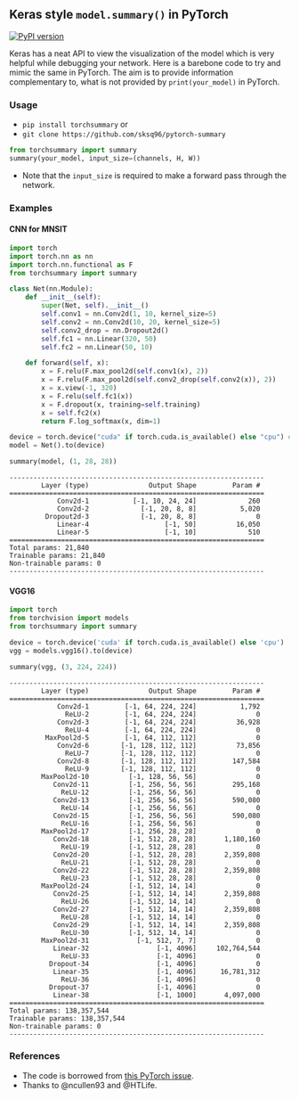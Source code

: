 ## Keras style `model.summary()` in PyTorch
[![PyPI version](https://badge.fury.io/py/torchsummary.svg)](https://badge.fury.io/py/torchsummary)

Keras has a neat API to view the visualization of the model which is very helpful while debugging your network. Here is a barebone code to try and mimic the same in PyTorch. The aim is to provide information complementary to, what is not provided by `print(your_model)` in PyTorch.

### Usage

- `pip install torchsummary` or 
- `git clone https://github.com/sksq96/pytorch-summary`

```python
from torchsummary import summary
summary(your_model, input_size=(channels, H, W))
```

- Note that the `input_size` is required to make a forward pass through the network.

### Examples

#### CNN for MNSIT

```python
import torch
import torch.nn as nn
import torch.nn.functional as F
from torchsummary import summary

class Net(nn.Module):
    def __init__(self):
        super(Net, self).__init__()
        self.conv1 = nn.Conv2d(1, 10, kernel_size=5)
        self.conv2 = nn.Conv2d(10, 20, kernel_size=5)
        self.conv2_drop = nn.Dropout2d()
        self.fc1 = nn.Linear(320, 50)
        self.fc2 = nn.Linear(50, 10)

    def forward(self, x):
        x = F.relu(F.max_pool2d(self.conv1(x), 2))
        x = F.relu(F.max_pool2d(self.conv2_drop(self.conv2(x)), 2))
        x = x.view(-1, 320)
        x = F.relu(self.fc1(x))
        x = F.dropout(x, training=self.training)
        x = self.fc2(x)
        return F.log_softmax(x, dim=1)

device = torch.device("cuda" if torch.cuda.is_available() else "cpu") # PyTorch v0.4.0
model = Net().to(device)

summary(model, (1, 28, 28))
```

```
----------------------------------------------------------------
        Layer (type)               Output Shape         Param #
================================================================
            Conv2d-1           [-1, 10, 24, 24]             260
            Conv2d-2             [-1, 20, 8, 8]           5,020
         Dropout2d-3             [-1, 20, 8, 8]               0
            Linear-4                   [-1, 50]          16,050
            Linear-5                   [-1, 10]             510
================================================================
Total params: 21,840
Trainable params: 21,840
Non-trainable params: 0
----------------------------------------------------------------
```


#### VGG16


```python
import torch
from torchvision import models
from torchsummary import summary

device = torch.device('cuda' if torch.cuda.is_available() else 'cpu')
vgg = models.vgg16().to(device)

summary(vgg, (3, 224, 224))
```



```
----------------------------------------------------------------
        Layer (type)               Output Shape         Param #
================================================================
            Conv2d-1         [-1, 64, 224, 224]           1,792
              ReLU-2         [-1, 64, 224, 224]               0
            Conv2d-3         [-1, 64, 224, 224]          36,928
              ReLU-4         [-1, 64, 224, 224]               0
         MaxPool2d-5         [-1, 64, 112, 112]               0
            Conv2d-6        [-1, 128, 112, 112]          73,856
              ReLU-7        [-1, 128, 112, 112]               0
            Conv2d-8        [-1, 128, 112, 112]         147,584
              ReLU-9        [-1, 128, 112, 112]               0
        MaxPool2d-10          [-1, 128, 56, 56]               0
           Conv2d-11          [-1, 256, 56, 56]         295,168
             ReLU-12          [-1, 256, 56, 56]               0
           Conv2d-13          [-1, 256, 56, 56]         590,080
             ReLU-14          [-1, 256, 56, 56]               0
           Conv2d-15          [-1, 256, 56, 56]         590,080
             ReLU-16          [-1, 256, 56, 56]               0
        MaxPool2d-17          [-1, 256, 28, 28]               0
           Conv2d-18          [-1, 512, 28, 28]       1,180,160
             ReLU-19          [-1, 512, 28, 28]               0
           Conv2d-20          [-1, 512, 28, 28]       2,359,808
             ReLU-21          [-1, 512, 28, 28]               0
           Conv2d-22          [-1, 512, 28, 28]       2,359,808
             ReLU-23          [-1, 512, 28, 28]               0
        MaxPool2d-24          [-1, 512, 14, 14]               0
           Conv2d-25          [-1, 512, 14, 14]       2,359,808
             ReLU-26          [-1, 512, 14, 14]               0
           Conv2d-27          [-1, 512, 14, 14]       2,359,808
             ReLU-28          [-1, 512, 14, 14]               0
           Conv2d-29          [-1, 512, 14, 14]       2,359,808
             ReLU-30          [-1, 512, 14, 14]               0
        MaxPool2d-31            [-1, 512, 7, 7]               0
           Linear-32                 [-1, 4096]     102,764,544
             ReLU-33                 [-1, 4096]               0
          Dropout-34                 [-1, 4096]               0
           Linear-35                 [-1, 4096]      16,781,312
             ReLU-36                 [-1, 4096]               0
          Dropout-37                 [-1, 4096]               0
           Linear-38                 [-1, 1000]       4,097,000
================================================================
Total params: 138,357,544
Trainable params: 138,357,544
Non-trainable params: 0
----------------------------------------------------------------
```


### References

- The code is borrowed from [this PyTorch issue](https://github.com/pytorch/pytorch/issues/2001).
- Thanks to @ncullen93 and @HTLife. 
